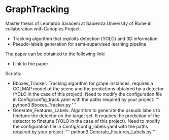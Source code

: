 # GraphTracking

Master thesis of Leonardo Saraceni at Sapienza University of Rome in collaboration with Canopies Project.

* Tracking algorithm that exploits detection (YOLO) and 3D information 
* Pseudo-labels generation for semi-supervised learning pipeline

The paper can be obtained to the following link:
* Link to the paper

Scripts:
* Bboxes_Tracker: Tracking algorithm for grape instances, requires a COLMAP model of the scene and the predictions obtained by a detector (YOLO in the case of this project). Need to modify the configuration file in Config/config_track.yaml with the paths required by your project.
'''
python3 Bboxes_Tracker.py
'''
* Generate_Features_Labels: Algorithm to generate the pseudo labels to finetune the detector on the target set. It requires the prediction of the detector to finetune (YOLO in the case of this project). Need to modify the configuration file in Config/config_labels.yaml with the paths required by your project.
'''
python3 Generate_Features_Labels.py
'''




